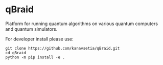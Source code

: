 # qBraid
Platform for running quantum algorithms on various quantum computers and quantum simulators.

For developer install please use:
```
git clone https://github.com/kanavsetia/qBraid.git
cd qBraid
python -m pip install -e .

```
